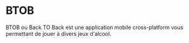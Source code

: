 # BTOB

BTOB ou Back TO Back est une application mobile cross-platform vous permettant de jouer à divers jeux d'alcool.
